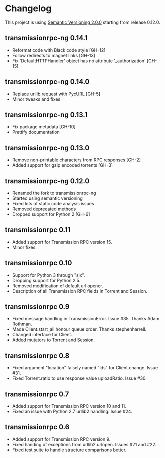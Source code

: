 # Changelog

This project is using [Semantic Versioning 2.0.0][semver] starting from release
0.12.0.

## transmissionrpc-ng 0.14.1

- Reformat code with Black code style [GH-12]
- Follow redirects to magnet links [GH-13]
- Fix 'DefaultHTTPHandler' object has no attribute '_authorization' [GH-15]

## transmissionrpc-ng 0.14.0

- Replace urllib.request with PycURL [GH-5]
- Minor tweaks and fixes

## transmissionrpc-ng 0.13.1

- Fix package metadata [GH-10]
- Prettify documentation

## transmissionrpc-ng 0.13.0

- Remove non-printable characters from RPC responses [GH-2]
- Added support for gzip encoded torrents [GH-3]

## transmissionrpc-ng 0.12.0

- Renamed the fork to transmissionrpc-ng
- Started using semantic versioning
- Fixed lots of static code analysis issues
- Removed deprecated methods
- Dropped support for Python 2 [GH-6]

## transmissionrpc 0.11

- Added support for Transmission RPC version 15.
- Minor fixes.

## transmissionrpc 0.10

- Support for Python 3 through "six".
- Dropping support for Python 2.5.
- Removed modification of default url opener.
- Description of all Transmission RPC fields in Torrent and Session.

## transmissionrpc 0.9

- Fixed message handling in TransmissionError. Issue #35. Thanks Adam Rothman.
- Made Client.start_all honour queue order. Thanks stephenharrell.
- Changed interface for Client.
- Added mutators to Torrent and Session.

## transmissionrpc 0.8

- Fixed argument "location" falsely named "ids" for Client.change. Issue #31.
- Fixed Torrent.ratio to use response value uploadRatio. Issue #30.

## transmissionrpc 0.7

- Added support for Transmission RPC version 10 and 11.
- Fixed an issue with Python 2.7 urllib2 handling. Issue #24.

## transmissionrpc 0.6

- Added support for Transmission RPC version 9.
- Fixed handing of exceptions from urllib2.urlopen. Issues #21 and #22.
- Fixed test suite to handle structure comparisons better.

[semver]: https://semver.org/spec/v2.0.0.html
